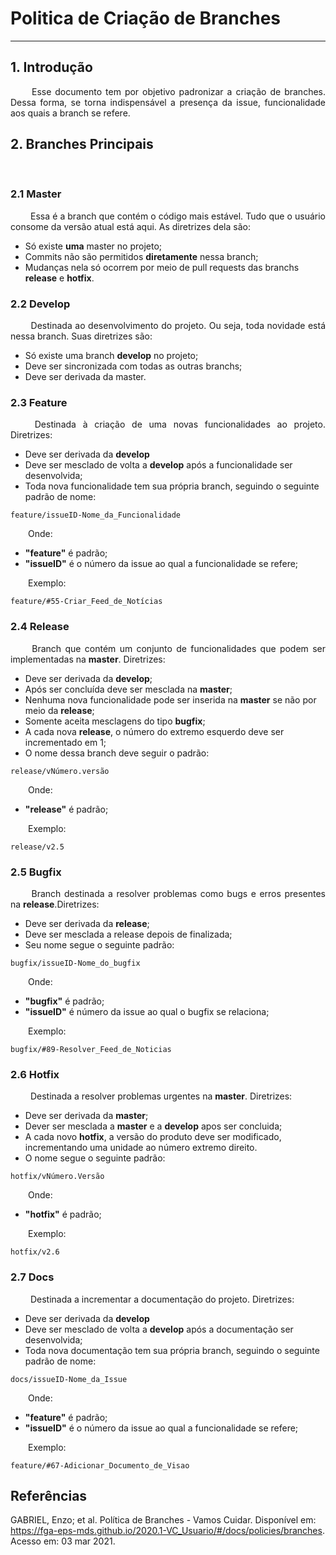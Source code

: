 # Politica de Criação de Branches

---

## 1. <a name="1">Introdução</a>
<p align = "justify"> &emsp;&emsp; Esse documento tem por objetivo padronizar a criação de branches. Dessa forma, se torna indispensável a presença da issue, funcionalidade aos quais a branch se refere. </p>

## 2. <a name="2">Branches Principais</a>
<p align = "justify"> &emsp;&emsp;  </p>

### 2.1 <a name="2.1">Master</a>
<p align = "justify"> &emsp;&emsp; Essa é a branch que contém o código mais estável. Tudo que o usuário consome da versão atual está aqui. As diretrizes dela são:</p>

* Só existe <b>uma</b> master no projeto;
* Commits não são permitidos <b>diretamente</b> nessa branch;
* Mudanças nela só ocorrem por meio de pull requests das branchs <b>release</b> e <b>hotfix</b>.

### 2.2 <a name="2.2">Develop</a>
<p align = "justify"> &emsp;&emsp; Destinada ao desenvolvimento do projeto. Ou seja, toda novidade está nessa branch. Suas diretrizes são:</p>

* Só existe uma branch <b>develop</b> no projeto;
* Deve ser sincronizada com todas as outras branchs;
* Deve ser derivada da master.

### 2.3 <a name="2.3">Feature</a>
<p align = "justify"> &emsp;&emsp; Destinada à criação de uma novas funcionalidades ao projeto. Diretrizes:</p>

* Deve ser derivada da <b>develop</b>
* Deve ser mesclado de volta a <b>develop</b> após a funcionalidade ser desenvolvida;
* Toda nova funcionalidade tem sua própria branch, seguindo o seguinte padrão de nome:

```
feature/issueID-Nome_da_Funcionalidade
```

<p align = "justify">&emsp;&emsp;Onde:</p>

* <b>"feature"</b> é padrão;
* <b>"issueID"</b> é o número da issue ao qual a funcionalidade se refere;

<p align = "justify">&emsp;&emsp;Exemplo:</p>

```
feature/#55-Criar_Feed_de_Notícias
```

### 2.4 <a name="2.4">Release</a>
<p align = "justify"> &emsp;&emsp; Branch que contém um conjunto de funcionalidades que podem ser implementadas na <b>master</b>. Diretrizes:</p>

* Deve ser derivada da <b>develop</b>;
* Após ser concluída deve ser mesclada na <b>master</b>;
* Nenhuma nova funcionalidade pode ser inserida na <b>master</b> se não por meio da <b>release</b>;
* Somente aceita mesclagens do tipo <b>bugfix</b>;
* A cada nova <b>release</b>, o número do extremo esquerdo deve ser incrementado em 1;
* O nome dessa branch deve seguir o padrão:

```
release/vNúmero.versão
```

<p align = "justify">&emsp;&emsp;Onde:</p>

* <b>"release"</b> é padrão;

<p align = "justify">&emsp;&emsp;Exemplo:</p>

```
release/v2.5
```

### 2.5 <a name="2.5">Bugfix</a>
<p align = "justify"> &emsp;&emsp; Branch destinada a resolver problemas como bugs e erros presentes na <b>release</b>.Diretrizes:</p>

* Deve ser derivada da <b>release</b>;
* Deve ser mesclada a release depois de finalizada;
* Seu nome segue o seguinte padrão:

```
bugfix/issueID-Nome_do_bugfix
```

<p align = "justify">&emsp;&emsp;Onde:</p>

* <b>"bugfix"</b> é padrão;
* <b>"issueID"</b> é número da issue ao qual o bugfix se relaciona;

<p align = "justify">&emsp;&emsp;Exemplo:</p>

```
bugfix/#89-Resolver_Feed_de_Noticias
```

### 2.6 <a name="2.6">Hotfix</a>
<p align = "justify"> &emsp;&emsp; Destinada a resolver problemas urgentes na <b>master</b>. Diretrizes:</p>

* Deve ser derivada da <b>master</b>;
* Dever ser mesclada a <b>master</b> e a <b>develop</b> apos ser concluida;
* A cada novo <b>hotfix</b>, a versão do produto deve ser modificado, incrementando uma unidade ao número extremo direito.
* O nome segue o seguinte padrão:

```
hotfix/vNúmero.Versão
```

<p align = "justify">&emsp;&emsp;Onde:</p>

* <b>"hotfix"</b> é padrão;

<p align = "justify">&emsp;&emsp;Exemplo:</p>

```
hotfix/v2.6
```

### 2.7 <a name="2.7">Docs</a>
<p align = "justify"> &emsp;&emsp; Destinada a incrementar a documentação do projeto. Diretrizes:</p>

* Deve ser derivada da <b>develop</b>
* Deve ser mesclado de volta a <b>develop</b> após a documentação ser desenvolvida;
* Toda nova documentação tem sua própria branch, seguindo o seguinte padrão de nome:

```
docs/issueID-Nome_da_Issue
```

<p align = "justify">&emsp;&emsp;Onde:</p>

* <b>"feature"</b> é padrão;
* <b>"issueID"</b> é o número da issue ao qual a funcionalidade se refere;

<p align = "justify">&emsp;&emsp;Exemplo:</p>

```
feature/#67-Adicionar_Documento_de_Visao
```

## Referências
GABRIEL, Enzo; et al. Política de Branches - Vamos Cuidar. Disponível em: <https://fga-eps-mds.github.io/2020.1-VC_Usuario/#/docs/policies/branches>. Acesso em: 03 mar 2021.